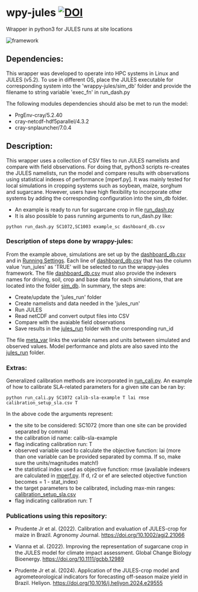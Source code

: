 # wpy-jules [![DOI](https://zenodo.org/badge/513048223.svg)](https://zenodo.org/badge/latestdoi/513048223)
Wrapper in python3 for JULES runs at site locations 

![framework](https://github.com/Murilodsv/wrappy-jules/blob/main/framework.png)

## Dependencies:

This wrapper was developed to operate into HPC systems in Linux and JULES (v5.2). To use in different OS, place the JULES executable for corresponding system into the 'wrappy-jules/sim_db' folder and provide the filename to string variable 'exec_fn' in run_dash.py

The following modules dependencies should also be met to run the model:

- PrgEnv-cray/5.2.40
- cray-netcdf-hdf5parallel/4.3.2
- cray-snplauncher/7.0.4

## Description:
This wrapper uses a collection of CSV files to run JULES namelists and compare with field observations. For doing that, python3 scripts re-creates the JULES namelists, run the model and compare results with observations using statistical indexes of performance [mperf.py]. 
It was mainly tested for local simulations in cropping systems such as soybean, maize, sorghum and sugarcane. However, users have high flexibility to incorporate other systems by adding the corresponding configuration into the sim_db folder.

- An example is ready to run for sugarcane crop in file [run_dash.py](https://github.com/Murilodsv/wrappy-jules/blob/main/run_dash.py)
- It is also possible to pass running arguments to run_dash.py like:

```
python run_dash.py SC1072,SC1003 example_sc dashboard_db.csv
```

### Description of steps done by wrappy-jules:
From the example above, simulations are set up by the [dashboard_db.csv](https://github.com/Murilodsv/wrappy-jules/blob/main/dashboard_db.csv) and in [Running Settings](https://github.com/Murilodsv/wrappy-jules/blob/277df71f1aa16bac6ed20ea0e596daff8624c0e6/run_dash.py#L18-L39). Each line of [dashboard_db.csv](https://github.com/Murilodsv/wrappy-jules/blob/main/dashboard_db.csv) that has the column value 'run_jules' as 'TRUE' will be selected to run the wrappy-jules framework. The file [dashboard_db.csv](https://github.com/Murilodsv/wrappy-jules/blob/main/dashboard_db.csv) must also provide the indexers names for driving, soil, crop and base data for each simulations, that are located into the folder [sim_db](https://github.com/Murilodsv/wrappy-jules/tree/main/sim_db). In summary, the steps are:
- Create/update the 'jules_run' folder
- Create namelists and data needed in the 'jules_run'
- Run JULES
- Read netCDF and convert output files into CSV
- Compare with the avaiable field observations
- Save results in the [jules_run](https://github.com/Murilodsv/wrappy-jules/tree/main/jules_run) folder with the corresponding run_id

The file [meta_var](https://github.com/Murilodsv/wrappy-jules/blob/main/meta_var.csv) links the variable names and units between simulated and observed values. Model performance and plots are also saved into the [jules_run](https://github.com/Murilodsv/wrappy-jules/tree/main/jules_run) folder.

### Extras:

Generalized calibration methods are incorporated in [run_cali.py](https://github.com/Murilodsv/wrappy-jules/blob/main/run_cali.py). An example of how to calibrate SLA-related parameters for a given site can be ran by:

```
python run_cali.py SC1072 calib-sla-example T lai rmse calibration_setup_sla.csv T
```

In the above code the arguments represent:
- the site to be considered: SC1072 (more than one site can be provided separated by comma)
- the calibration id name: calib-sla-example
- flag indicating calibration run: T
- observed variable used to calculate the objective function: lai (more than one variable can be provided separated by comma. If so, make sure the units/magnitudes match!)
- the statistical index used as objective function: rmse (available indexers are calculated in [mperf.py](https://github.com/Murilodsv/wrappy-jules/blob/main/get_model_perf/mperf.py). If d, r2 or ef are selected objective function becomes = 1 - stat_index)
- the target parameters to be calibrated, including max-min ranges: [calibration_setup_sla.csv](https://github.com/Murilodsv/wrappy-jules/blob/main/calibration_setup_sla.csv)
- flag indicating calibration run: T

### Publications using this repository:

- Prudente Jr et al. (2022). Calibration and evaluation of JULES-crop for maize in Brazil. Agronomy Journal. https://doi.org/10.1002/agj2.21066

- Vianna et al. (2022). Improving the representation of sugarcane crop in the JULES model for climate impact assessment. Global Change Biology Bioenergy. https://doi.org/10.1111/gcbb.12989
  
- Prudente Jr et al. (2024). Application of the JULES-crop model and agrometeorological indicators for forecasting off-season maize yield in Brazil. Heliyon. https://doi.org/10.1016/j.heliyon.2024.e29555
